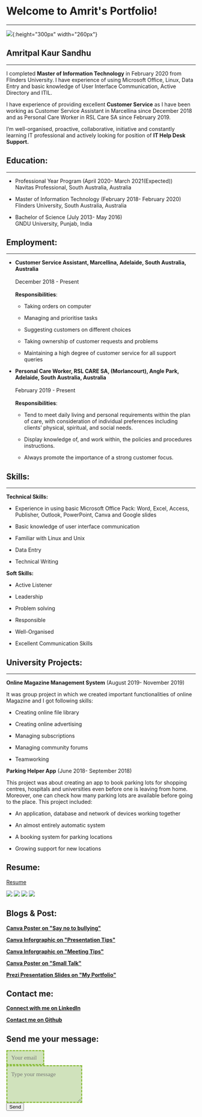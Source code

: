 
# Welcome to Amrit's Portfolio!
  -----------------------------
  
![](Images/WhatsApp%20Image%202020-11-29%20at%205.15.08%20PM.jpeg){:height="300px" width="260px"} 
## Amritpal Kaur Sandhu
  --------------------

I completed **Master of Information Technology** in February 2020 from Flinders University. I have experience of using Microsoft Office, Linux, Data Entry and basic knowledge of User Interface Communication, Active Directory and ITIL.


I have experience of providing excellent **Customer Service** as I have been working as Customer Service Assistant in Marcellina since December 2018 and as Personal Care Worker in RSL Care SA since February 2019. 


I’m well-organised, proactive, collaborative, initiative and constantly learning IT professional and actively looking for position of **IT Help Desk Support.**

## Education:
  ----------
  
+ Professional Year Program  (April 2020- March 2021(Expected)) <br>
  Navitas Professional, South Australia, Australia
  
+ Master of Information Technology (February 2018- February 2020)<br>
  Flinders University, South Australia, Australia
  
+ Bachelor of Science (July 2013- May 2016)<br>
  GNDU University, Punjab, India

## Employment:
   -----------
  
+ **Customer Service Assistant, Marcellina, Adelaide, South Australia, Australia** <br>
  <br>
  December 2018 - Present <br>
  <br>
  **Responsibilities**: 
  - Taking orders on computer

  - Managing and prioritise tasks
  
  - Suggesting customers on different choices
  
  - Taking ownership of customer requests and problems
  
  - Maintaining a high degree of customer service for all support queries


+ **Personal Care Worker, RSL CARE SA, (Morlancourt), Angle Park, Adelaide, South Australia, Australia** <br>
  <br>
  February 2019 - Present <br>
  <br>
  **Responsibilities**:
  - Tend to meet daily living and personal requirements within the plan of care, with consideration of individual preferences including clients’ physical,                         spiritual, and social needs.
  
  - Display knowledge of, and work within, the policies and procedures instructions.
  
  - Always promote the importance of a strong customer focus.
  

## Skills:
   -----------
  
 **Technical Skills:**
+ Experience in using basic Microsoft Office Pack: Word, Excel, Access, Publisher, Outlook, PowerPoint, Canva and Google slides

+ Basic knowledge of user interface communication

+ Familiar with Linux and Unix

+ Data Entry

+ Technical Writing

**Soft Skills:**
+ Active Listener

+ Leadership

+ Problem solving

+ Responsible

+ Well-Organised

+ Excellent Communication Skills

## University Projects:
   --------------------
 
**Online Magazine Management System** (August 2019- November 2019)<br>     

It was group project in which we created important functionalities of online Magazine and I got following skills: 

+	Creating online file library 

+	Creating online advertising  

+	Managing subscriptions 

+	Managing community forums

+	Teamworking

**Parking Helper App** (June 2018- September 2018)<br>	

This project was about creating an app to book parking lots for shopping centres, hospitals and universities even before one is leaving from home. Moreover, one can check how many parking lots are available before going to the place. This project included:

+ An application, database and network of devices working together

+ An almost entirely automatic system

+	A booking system for parking locations

+	Growing support for new locations


## Resume:

[Resume](https://docs.google.com/viewer?url=https://raw.githubusercontent.com/Amritsandhu95/Amrit_Portfolio/main/Resume-IT-Amrit%20Sandhu.pdf)<br>


![](Images/resume%201.PNG)
![](Images/resume%202.PNG)
![](Images/resume%203.PNG)
![](Images/resume%204.PNG)

## Blogs & Post:

[**Canva Poster on "Say no to bullying"**](https://docs.google.com/viewer?url=https://raw.githubusercontent.com/Amritsandhu95/Amrit_Portfolio/main/Posts/bullying%20%20Posters.pdf)<br>

[**Canva Inforgraphic on "Presentation Tips"**](https://docs.google.com/viewer?url=https://raw.githubusercontent.com/Amritsandhu95/Amrit_Portfolio/main/Posts/Presentation%20Tips%20Infographics.pdf)

[**Canva Inforgraphic on "Meeting Tips"**](https://docs.google.com/viewer?url=https://raw.githubusercontent.com/Amritsandhu95/Amrit_Portfolio/main/Posts/meeting%20top%2010%20tips%20Infographics.pdf)

[**Canva Poster on "Small Talk"**](https://docs.google.com/viewer?url=https://raw.githubusercontent.com/Amritsandhu95/Amrit_Portfolio/main/Posts/small%20talk%20Posters.pdf)

[**Prezi Presentation Slides on "My Portfolio"**](https://docs.google.com/viewer?url=https://raw.githubusercontent.com/Amritsandhu95/Amrit_Portfolio/main/Posts/Portfolio.pdf)


## Contact me:

[**Connect with me on LinkedIn**](https://www.linkedin.com/in/amrit-sandhu-284b2b1a7/)<br>

[**Contact me on Github**](https://github.com/Amritsandhu95) <br>


<!-- modify this form HTML and place wherever you want your form -->
<div id="Contact">
  <h2>Send me your message:</h2>
  <div id="Contact-from">
    <style>
      .email{
      width: 20%;
        height: 40px;
        padding: 10px;
        border: 3px dashed #8ebf42;
        background-color: #d0e2bc;
        font: 1.1em/1.4em cursive;
        color: #095484;
      }
      .message{
        width: 40%;
        height: 100px;
        padding: 10px;
        border: 3px dashed #8ebf42;
        background-color: #d0e2bc;
        font: 1.1em/1.4em cursive;
        color: #095484;
      }
    </style>
<form
  action="https://formspree.io/f/mwkwrkqr"
  method="POST"
>
  <input type="hidden" name="_subject" value="Contact request from personal website" />
                <input type="email" class="email" name="_replyto" placeholder="Your email" required><br>
                <textarea class= "message" name="message" placeholder="Type your message" required></textarea><br>
                <button type="submit">Send</button>
            </form>
        </div>
    </div>
  




